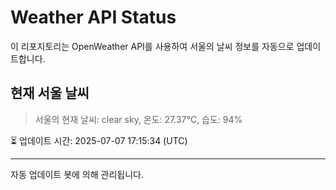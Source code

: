
# Weather API Status

이 리포지토리는 OpenWeather API를 사용하여 서울의 날씨 정보를 자동으로 업데이트합니다.

## 현재 서울 날씨
> 서울의 현재 날씨: clear sky, 온도: 27.37°C, 습도: 94%

⏳ 업데이트 시간: 2025-07-07 17:15:34 (UTC)

---
자동 업데이트 봇에 의해 관리됩니다.
